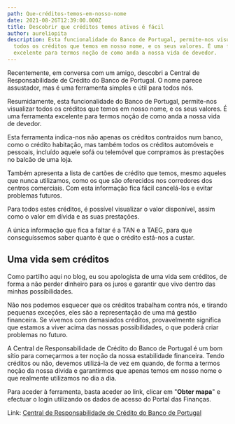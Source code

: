 ```yaml
---
path: Que-créditos-temos-em-nosso-nome
date: 2021-08-26T12:39:00.000Z
title: Descobrir que créditos temos ativos é fácil
author: aureliopita
description: Esta funcionalidade do Banco de Portugal, permite-nos visualizar
  todos os créditos que temos em nosso nome, e os seus valores. É uma ferramenta
  excelente para termos noção de como anda a nossa vida de devedor.
---
```

Recentemente, em conversa com um amigo, descobri a Central de Responsabilidade de Crédito do Banco de Portugal. O nome parece assustador, mas é uma ferramenta simples e útil para todos nós.

Resumidamente, esta funcionalidade do Banco de Portugal, permite-nos visualizar todos os créditos que temos em nosso nome, e os seus valores. É uma ferramenta excelente para termos noção de como anda a nossa vida de devedor.

Esta ferramenta indica-nos não apenas os créditos contraídos num banco, como o crédito habitação, mas também todos os créditos automóveis e pessoais, incluído aquele sofá ou telemóvel que compramos às prestações no balcão de uma loja.

Também apresenta a lista de cartões de crédito que temos, mesmo aqueles que nunca utilizamos, como os que são oferecidos nos corredores dos centros comerciais. Com esta informação fica fácil cancelá-los e evitar problemas futuros.

Para todos estes créditos, é possível visualizar o valor disponível, assim como o valor em dívida e as suas prestações.

A única informação que fica a faltar é a TAN e a TAEG, para que conseguíssemos saber quanto é que o crédito está-nos a custar.

## Uma vida sem créditos

Como partilho aqui no blog, eu sou apologista de uma vida sem créditos, de forma a não perder dinheiro para os juros e garantir que vivo dentro das minhas possibilidades.

Não nos podemos esquecer que os créditos trabalham contra nós, e tirando pequenas exceções, eles são a representação de uma má gestão financeira. Se vivemos com demasiados créditos, provavelmente significa que estamos a viver acima das nossas possibilidades, o que poderá criar problemas no futuro.

A Central de Responsabilidade de Crédito do Banco de Portugal é um bom sítio para começarmos a ter noção da nossa estabilidade financeira. Tendo créditos ou não, devemos utilizá-la de vez em quando, de forma a termos noção da nossa dívida e garantirmos que apenas temos em nosso nome o que realmente utilizamos no dia a dia.

Para aceder à ferramenta, basta aceder ao link, clicar em "**Obter mapa**" e efectuar o login utilizando os dados de acesso do Portal das Finanças.

Link: [Central de Responsabilidade de Crédito do Banco de Portugal ](https://www.bportugal.pt/area-cidadao/formulario/227)